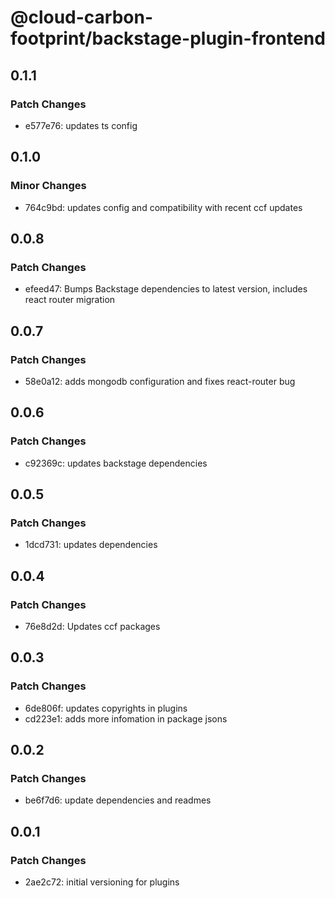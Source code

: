 # @cloud-carbon-footprint/backstage-plugin-frontend

## 0.1.1

### Patch Changes

- e577e76: updates ts config

## 0.1.0

### Minor Changes

- 764c9bd: updates config and compatibility with recent ccf updates

## 0.0.8

### Patch Changes

- efeed47: Bumps Backstage dependencies to latest version, includes react router migration

## 0.0.7

### Patch Changes

- 58e0a12: adds mongodb configuration and fixes react-router bug

## 0.0.6

### Patch Changes

- c92369c: updates backstage dependencies

## 0.0.5

### Patch Changes

- 1dcd731: updates dependencies

## 0.0.4

### Patch Changes

- 76e8d2d: Updates ccf packages

## 0.0.3

### Patch Changes

- 6de806f: updates copyrights in plugins
- cd223e1: adds more infomation in package jsons

## 0.0.2

### Patch Changes

- be6f7d6: update dependencies and readmes

## 0.0.1

### Patch Changes

- 2ae2c72: initial versioning for plugins
